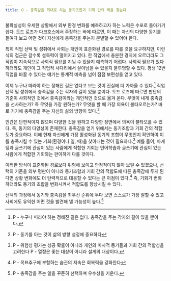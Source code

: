 ```yaml
---
title: O - 충족감을 최대로 하는 동기조합과 기회 간의 짝을 찾는다
---
```


불확실성이 우세한 상황에서 외부 환경 변화를 예측하고자 하는 노력은 수포로 돌아가기 쉽다. 토드 로즈가 다크호스에서 주장하는 바에 따르면, 이 때는 자신의 다양한 동기를 들여다 보고 어떤 것이 자신에게 충족감을 주는지 분별할 수 있어야 한다. 

특히 직업 선택 및 성취에서 사회는 개인이 표준화된 경로를 따를 것을 요구하지만, 이런 식의 접근은 갈수록 설득력이 떨어지고 있다. 한 직업에서 충분한 경지에 오르더라도 그 직업이 지속적으로 사회적 필요를 지닐 수 있을지 예측하기 어렵다. 사회적 필요가 있다 하더라도 개인이 그 직업적 사다리에서 살아남을 수 있을지 불투명할 수 있다. 평생 12번 직업을 바꿀 수 있다는 얘기는 통계적 예측을 넘어 점점 보편성을 얻고 있다. 

이제 누구나 따라야 하는 정해진 길은 없다고 보는 것이 진실에 더 가까울 수 있다.[^1] 직업 선택 및 성취에서 충족감을 주는 각자의 길이 있을 뿐이다. 토드 로즈에 따르면 판단의 기준이 사회적인 것에서 충족감이라는 개인적인 것으로 옮겨 온다. 무엇이 내게 충족감을 선사하는가? 즉 무엇을 가장 원하는가? 무엇을 할 때 가장 의욕이 불타오르는가? 바로 거기에 충족감을 주는 자신의 삶의 방향이 있다.[^2]

인간은 단편적이지 않으며 다양한 것을 원하고 다양한 장면에서 의욕이 불타오를 수 있다. 즉, 동기의 다양성이 존재한다. 충족감을 얻기 위해서는 동기조합과 기회 간의 적합도가 중요하다. 이에 현재 자신에게 가장 활성화된 동기의 조합이 무엇인지 확인하여 이를 충족시킬 수 있는 기회(환경이나 일, 때)을 찾아내는 것이 필요하다.[^3] 예를 들어, 마케팅과 글쓰기에 관심이 있는 사람에게 적합한 기회는 언어학습과 글쓰기에 관심이 있는 사람에게 적합한 기회와는 판이하게 다를 것이다.  

이러한 방식이 표준화된 경로보다 위험해 보이고 안정적이지 않아 보일 수 있겠으나, 선택의 기준을 외부 평판이 아니라 동기조합과 기회 간의 적합도에 따른 충족감에 두게 된다면 상황 변화에도 더 탄력적으로 대응할 수 있다는 큰 이점이 있다.[^4] 즉, 기회가 변화하더라도 동기의 조합을 변화시켜서 적합도를 향상시킬 수 있다. 

선택의 과정에서 동기와 충족감을 최우선 순위에 두다 보면 스스로가 가장 잘할 수 있고 사회에도 유익한 어떤 것을 발견해 낼 가능성이 높다.[^5] 

[^1]:P - 누구나 따라야 하는 정해진 길은 없다. 충족감을 주는 각자의 길이 있을 뿐이다.
[^2]:P - 동기를 아는 것이 삶의 방향 설정에 중요하다
[^3]:P - 위험성 평가는 성공 확률이 아니라 개인의 미시적 동기들과 기회 간의 적합성을 고려한다 P - 열정은 좇는 대상이 아니라 설계의 대상이다.
[^4]:P - 목표추구에 부합하는 습관의 지속은 회복력을 강화한다
[^5]:P - 충족감을 주는 일을 꾸준히 선택하며 우수성을 키운다.